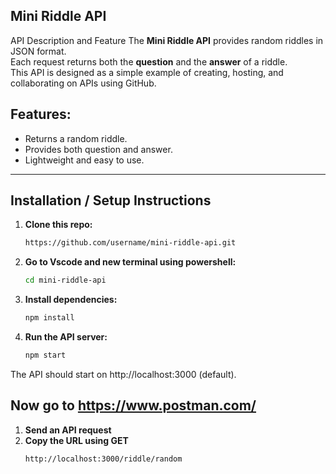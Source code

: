 ## Mini Riddle API

API Description and Feature
The **Mini Riddle API** provides random riddles in JSON format.  
Each request returns both the **question** and the **answer** of a riddle.  
This API is designed as a simple example of creating, hosting, and collaborating on APIs using GitHub.

## Features:
- Returns a random riddle.
- Provides both question and answer.
- Lightweight and easy to use.

---

## Installation / Setup Instructions
1. **Clone this repo:**
   ```bash
   https://github.com/username/mini-riddle-api.git
   
2. **Go to Vscode and new terminal using powershell:**
   ```bash
   cd mini-riddle-api
3. **Install dependencies:**
   ```bash
   npm install
   
4. **Run the API server:**
   ```bash
   npm start
   
The API should start on http://localhost:3000 (default).

## Now go to https://www.postman.com/
1. **Send an API request**
2. **Copy the URL using GET**
   ```bash
   http://localhost:3000/riddle/random 

